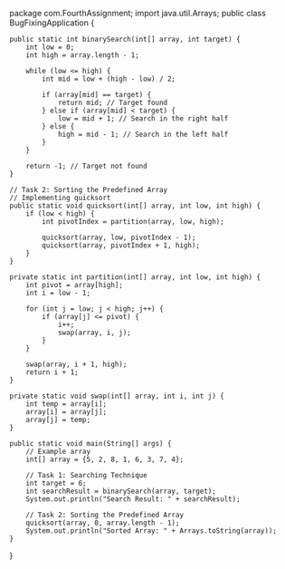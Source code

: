 package com.FourthAssignment;
import java.util.Arrays;
public class BugFixingApplication {
 
    public static int binarySearch(int[] array, int target) {
        int low = 0;
        int high = array.length - 1;
 
        while (low <= high) {
            int mid = low + (high - low) / 2;
 
            if (array[mid] == target) {
                return mid; // Target found
            } else if (array[mid] < target) {
                low = mid + 1; // Search in the right half
            } else {
                high = mid - 1; // Search in the left half
            }
        }
 
        return -1; // Target not found
    }
 
    // Task 2: Sorting the Predefined Array
    // Implementing quicksort
    public static void quicksort(int[] array, int low, int high) {
        if (low < high) {
            int pivotIndex = partition(array, low, high);
 
            quicksort(array, low, pivotIndex - 1);
            quicksort(array, pivotIndex + 1, high);
        }
    }
 
    private static int partition(int[] array, int low, int high) {
        int pivot = array[high];
        int i = low - 1;
 
        for (int j = low; j < high; j++) {
            if (array[j] <= pivot) {
                i++;
                swap(array, i, j);
            }
        }
 
        swap(array, i + 1, high);
        return i + 1;
    }
 
    private static void swap(int[] array, int i, int j) {
        int temp = array[i];
        array[i] = array[j];
        array[j] = temp;
    }
 
    public static void main(String[] args) {
        // Example array
        int[] array = {5, 2, 8, 1, 6, 3, 7, 4};
 
        // Task 1: Searching Technique
        int target = 6;
        int searchResult = binarySearch(array, target);
        System.out.println("Search Result: " + searchResult);
 
        // Task 2: Sorting the Predefined Array
        quicksort(array, 0, array.length - 1);
        System.out.println("Sorted Array: " + Arrays.toString(array));
    }
}
